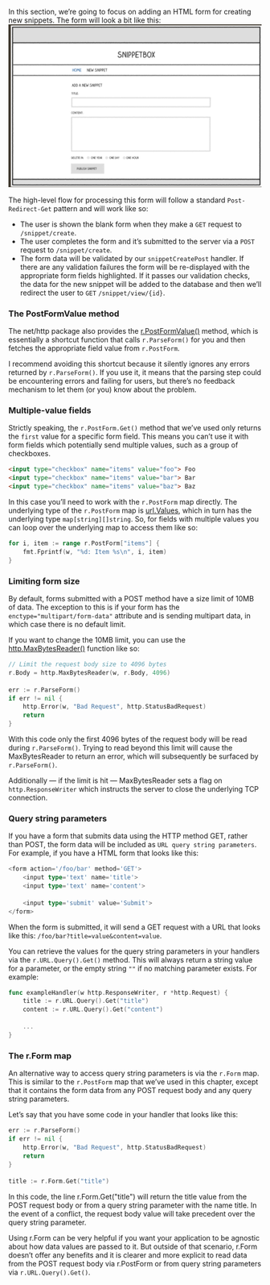 In this section, we’re going to focus on adding an HTML form for creating new snippets. The form will look a bit like this:
![snippetbox-create](snippetbox-create.png)

The high-level flow for processing this form will follow a standard `Post-Redirect-Get` pattern and will work like so:
- The user is shown the blank form when they make a `GET` request to `/snippet/create`.
- The user completes the form and it’s submitted to the server via a `POST` request to `/snippet/create`.
- The form data will be validated by our `snippetCreatePost` handler. If there are any validation failures the form will be re-displayed with the appropriate form fields highlighted. If it passes our validation checks, the data for the new snippet will be added to the database and then we’ll redirect the user to `GET` `/snippet/view/{id}`.

### The PostFormValue method
The net/http package also provides the [r.PostFormValue()](https://pkg.go.dev/net/http#Request.PostFormValue) method, which is essentially a shortcut function that calls `r.ParseForm()` for you and then fetches the appropriate field value from `r.PostForm`.

I recommend avoiding this shortcut because it silently ignores any errors returned by `r.ParseForm()`. If you use it, it means that the parsing step could be encountering errors and failing for users, but there’s no feedback mechanism to let them (or you) know about the problem.

### Multiple-value fields
Strictly speaking, the `r.PostForm.Get()` method that we’ve used only returns the `first` value for a specific form field. This means you can’t use it with form fields which potentially send multiple values, such as a group of checkboxes.

```html
<input type="checkbox" name="items" value="foo"> Foo
<input type="checkbox" name="items" value="bar"> Bar
<input type="checkbox" name="items" value="baz"> Baz
```
In this case you’ll need to work with the `r.PostForm` map directly. The underlying type of the `r.PostForm` map is [url.Values](https://pkg.go.dev/net/url#Values), which in turn has the underlying type `map[string][]string`. So, for fields with multiple values you can loop over the underlying map to access them like so:

```go
for i, item := range r.PostForm["items"] {
    fmt.Fprintf(w, "%d: Item %s\n", i, item)
}
```

### Limiting form size
By default, forms submitted with a POST method have a size limit of 10MB of data. The exception to this is if your form has the `enctype="multipart/form-data"` attribute and is sending multipart data, in which case there is no default limit.

If you want to change the 10MB limit, you can use the [http.MaxBytesReader()](https://pkg.go.dev/net/http#MaxBytesReader) function like so:

```go
// Limit the request body size to 4096 bytes
r.Body = http.MaxBytesReader(w, r.Body, 4096)

err := r.ParseForm()
if err != nil {
    http.Error(w, "Bad Request", http.StatusBadRequest)
    return
}
```

With this code only the first 4096 bytes of the request body will be read during `r.ParseForm()`. Trying to read beyond this limit will cause the MaxBytesReader to return an error, which will subsequently be surfaced by `r.ParseForm()`.

Additionally — if the limit is hit — MaxBytesReader sets a flag on `http.ResponseWriter` which instructs the server to close the underlying TCP connection.

### Query string parameters
If you have a form that submits data using the HTTP method GET, rather than POST, the form data will be included as `URL query string parameters`. For example, if you have a HTML form that looks like this:
```go
<form action='/foo/bar' method='GET'>
    <input type='text' name='title'>
    <input type='text' name='content'>
    
    <input type='submit' value='Submit'>
</form>
```

When the form is submitted, it will send a GET request with a URL that looks like this: `/foo/bar?title=value&content=value`.

You can retrieve the values for the query string parameters in your handlers via the `r.URL.Query().Get()` method. This will always return a string value for a parameter, or the empty string `""` if no matching parameter exists. For example:

```go
func exampleHandler(w http.ResponseWriter, r *http.Request) {
    title := r.URL.Query().Get("title")
    content := r.URL.Query().Get("content")

    ...
}
```

### The r.Form map
An alternative way to access query string parameters is via the `r.Form` map. This is similar to the `r.PostForm` map that we’ve used in this chapter, except that it contains the form data from any POST request body and any query string parameters.

Let’s say that you have some code in your handler that looks like this:
```go
err := r.ParseForm()
if err != nil {
    http.Error(w, "Bad Request", http.StatusBadRequest)
    return
}

title := r.Form.Get("title")
```


In this code, the line r.Form.Get("title") will return the title value from the POST request body or from a query string parameter with the name title. In the event of a conflict, the request body value will take precedent over the query string parameter.

Using r.Form can be very helpful if you want your application to be agnostic about how data values are passed to it. But outside of that scenario, r.Form doesn’t offer any benefits and it is clearer and more explicit to read data from the POST request body via r.PostForm or from query string parameters via `r.URL.Query().Get()`.
